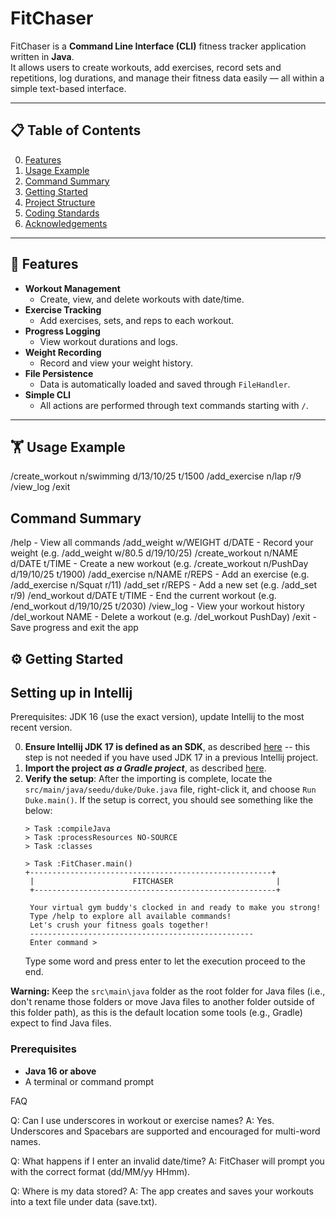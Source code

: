 # FitChaser

FitChaser is a **Command Line Interface (CLI)** fitness tracker application written in **Java**.  
It allows users to create workouts, add exercises, record sets and repetitions, log durations, and manage their fitness data easily — all within a simple text-based interface.

---

## 📋 Table of Contents
0. [Features](#features)
1. [Usage Example](#usage-example)
2. [Command Summary](#command-summary)
3. [Getting Started](#getting-started)
4. [Project Structure](#project-structure)
5. [Coding Standards](#coding-standards)
6. [Acknowledgements](#acknowledgements)

---

## 🚀 Features

- **Workout Management**
    - Create, view, and delete workouts with date/time.
- **Exercise Tracking**
    - Add exercises, sets, and reps to each workout.
- **Progress Logging**
    - View workout durations and logs.
- **Weight Recording**
    - Record and view your weight history.
- **File Persistence**
    - Data is automatically loaded and saved through `FileHandler`.
- **Simple CLI**
    - All actions are performed through text commands starting with `/`.

---

## 🏋️ Usage Example
/create_workout n/swimming d/13/10/25 t/1500
/add_exercise n/lap r/9
/view_log
/exit

## Command Summary
/help                                - View all commands
/add_weight w/WEIGHT d/DATE          - Record your weight (e.g. /add_weight w/80.5 d/19/10/25)
/create_workout n/NAME d/DATE t/TIME - Create a new workout (e.g. /create_workout n/PushDay d/19/10/25 t/1900)
/add_exercise n/NAME r/REPS          - Add an exercise (e.g. /add_exercise n/Squat r/11)
/add_set r/REPS                      - Add a new set (e.g. /add_set r/9)
/end_workout d/DATE t/TIME           - End the current workout (e.g. /end_workout d/19/10/25 t/2030)
/view_log                            - View your workout history
/del_workout NAME                    - Delete a workout (e.g. /del_workout PushDay)
/exit                                - Save progress and exit the app

## ⚙️ Getting Started
## Setting up in Intellij

Prerequisites: JDK 16 (use the exact version), update Intellij to the most recent version.

0. **Ensure Intellij JDK 17 is defined as an SDK**, as described [here](https://www.jetbrains.com/help/idea/sdk.html#set-up-jdk) -- this step is not needed if you have used JDK 17 in a previous Intellij project.
0. **Import the project _as a Gradle project_**, as described [here](https://se-education.org/guides/tutorials/intellijImportGradleProject.html).
0. **Verify the setup**: After the importing is complete, locate the `src/main/java/seedu/duke/Duke.java` file, right-click it, and choose `Run Duke.main()`. If the setup is correct, you should see something like the below:
   ```
   > Task :compileJava
   > Task :processResources NO-SOURCE
   > Task :classes
   
   > Task :FitChaser.main()
   +------------------------------------------------------+
    |                      FITCHASER                       |
    +------------------------------------------------------+
    
    Your virtual gym buddy's clocked in and ready to make you strong!
    Type /help to explore all available commands!
    Let's crush your fitness goals together!
    --------------------------------------------------
    Enter command >
   ```
   Type some word and press enter to let the execution proceed to the end.

**Warning:** Keep the `src\main\java` folder as the root folder for Java files (i.e., don't rename those folders or move Java files to another folder outside of this folder path), as this is the default location some tools (e.g., Gradle) expect to find Java files.


### Prerequisites
- **Java 16 or above**
- A terminal or command prompt

FAQ

Q: Can I use underscores in workout or exercise names?
A: Yes. Underscores and Spacebars are supported and encouraged for multi-word names.

Q: What happens if I enter an invalid date/time?
A: FitChaser will prompt you with the correct format (dd/MM/yy HHmm).

Q: Where is my data stored?
A: The app creates and saves your workouts into a text file under data (save.txt).